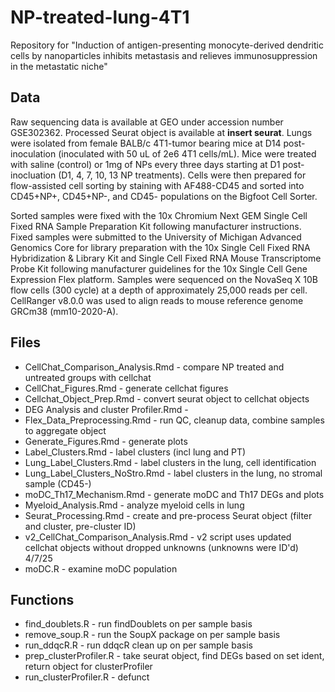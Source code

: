 # NP-treated-lung-4T1
Repository for "Induction of antigen-presenting monocyte-derived dendritic cells by nanoparticles inhibits metastasis and relieves immunosuppression in the metastatic niche"

## Data 
Raw sequencing data is available at GEO under accession number GSE302362. Processed Seurat object is available at **insert seurat**. Lungs were isolated from female BALB/c 4T1-tumor bearing mice at D14 post-inoculation (inoculated with 50 uL of 2e6 4T1 cells/mL). Mice were treated with saline (control) or 1mg of NPs every three days starting at D1 post-inocluation (D1, 4, 7, 10, 13 NP treatments). Cells were then prepared for flow-assisted cell sorting by staining with AF488-CD45 and sorted into CD45+NP+, CD45+NP-, and CD45- populations on the Bigfoot Cell Sorter. 
<p> Sorted samples were fixed with the 10x Chromium Next GEM Single Cell Fixed RNA Sample Preparation Kit following manufacturer instructions. Fixed samples were submitted to the University of Michigan Advanced Genomics Core for library preparation with the 10x Single Cell Fixed RNA Hybridization & Library Kit and Single Cell Fixed RNA Mouse Transcriptome Probe Kit following manufacturer guidelines for the 10x Single Cell Gene Expression Flex platform. Samples were sequenced on the NovaSeq X 10B flow cells (300 cycle) at a depth of approximately 25,000 reads per cell. CellRanger v8.0.0 was used to align reads to mouse reference genome GRCm38 (mm10-2020-A). </p>


## Files 
+ CellChat_Comparison_Analysis.Rmd - compare NP treated and untreated groups with cellchat 
+ CellChat_Figures.Rmd - generate cellchat figures 
+ Cellchat_Object_Prep.Rmd - convert seurat object to cellchat objects
+ DEG Analysis and cluster Profiler.Rmd - 
+ Flex_Data_Preprocessing.Rmd - run QC, cleanup data, combine samples to aggregate object 
+ Generate_Figures.Rmd - generate plots 
+ Label_Clusters.Rmd - label clusters (incl lung and PT)
+ Lung_Label_Clusters.Rmd - label clusters in the lung, cell identification
+ Lung_Label_Clusters_NoStro.Rmd - label clusters in the lung, no stromal sample (CD45-)
+ moDC_Th17_Mechanism.Rmd - generate moDC and Th17 DEGs and plots 
+ Myeloid_Analysis.Rmd - analyze myeloid cells in lung 
+ Seurat_Processing.Rmd - create and pre-process Seurat object (filter and cluster, pre-cluster ID) 
+ v2_CellChat_Comparison_Analysis.Rmd - v2 script uses updated cellchat objects without dropped unknowns (unknowns were ID'd) 4/7/25
+ moDC.R - examine moDC population 

## Functions
+ find_doublets.R - run findDoublets on per sample basis 
+ remove_soup.R - run the SoupX package on per sample basis
+ run_ddqcR.R - run ddqcR clean up on per sample basis 
+ prep_clusterProfiler.R - take seurat object, find DEGs based on set ident, return object for clusterProfiler 
+ run_clusterProfiler.R - defunct 
